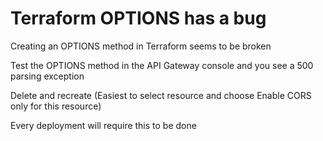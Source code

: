 # Terraform OPTIONS has a bug

Creating an OPTIONS method in Terraform seems to be broken

Test the OPTIONS method in the API Gateway console and you see a 500 parsing exception

Delete and recreate (Easiest to select resource and choose Enable CORS only for this resource)

Every deployment will require this to be done
